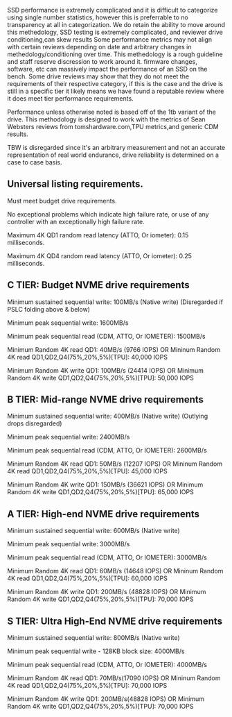 SSD performance is extremely complicated and it is difficult to categorize using single number statistics, however this is preferrable to no transparency at all in categorization. We do retain the ability to move around this methedology, SSD testing is extremely complicated, and reviewer drive conditioning,can skew results
Some performance metrics may not align with certain reviews depending on date and arbitrary changes in methedology/conditioning over time. This methedology is a rough guideline and staff reserve discression to work around it.
firmware changes, software, etc can massively impact the performance of an SSD on the bench. 
Some drive reviews may show that they do not meet the requirements of their respective category, if this is the case and the drive is still in a specific tier it likely means we have found a reputable review where it does meet tier performance requirements.

Performance unless otherwise noted is based off of the 1tb variant of the drive.
This methodology is designed to work with the metrics of Sean Websters reviews from tomshardware.com,TPU metrics,and generic CDM results. 

TBW is disregarded since it's an arbitrary measurement and not an accurate representation of real world endurance, drive reliability is determined on a case to case basis.

## Universal listing requirements.

Must meet budget drive requirements.

No exceptional problems which indicate high failure rate, or use of any controller with an exceptionally high failure rate.

Maximum 4K QD1 random read latency (ATTO, Or iometer): 0.15 milliseconds. 

Maximum 4K QD4 random read latency (ATTO, Or iometer): 0.25 milliseconds.

## C TIER: Budget NVME drive requirements 

Minimum sustained sequential write: 100MB/s (Native write) (Disregarded if PSLC folding above & below)

Minimum peak sequential write: 1600MB/s

Minimum peak sequential read (CDM, ATTO, Or IOMETER): 1500MB/s 

Minimum Random 4K read QD1: 40MB/s (9766 IOPS) OR Mininum Random 4K read QD1,QD2,Q4(75%,20%,5%)[TPU]: 40,000 IOPS

Minimum Random 4K write QD1: 100MB/s (24414 IOPS) OR Minimum Random 4K write QD1,QD2,Q4(75%,20%,5%)[TPU]: 50,000 IOPS


## B TIER: Mid-range NVME drive requirements

Minimum sustained sequential write: 400MB/s (Native write) (Outlying drops disregarded) 

Minimum peak sequential write: 2400MB/s

Minimum peak sequential read (CDM, ATTO, Or IOMETER): 2600MB/s

Minimum Random 4K read QD1: 50MB/s (12207 IOPS) OR Mininum Random 4K read QD1,QD2,Q4(75%,20%,5%)[TPU]: 45,000 IOPS

Minimum Random 4K write QD1: 150MB/s (36621 IOPS) OR Minimum Random 4K write QD1,QD2,Q4(75%,20%,5%)[TPU]: 65,000 IOPS

## A TIER: High-end NVME drive requirements

Minimum sustained sequential write: 600MB/s (Native write)

Minimum peak sequential write: 3000MB/s

Minimum peak sequential read (CDM, ATTO, Or IOMETER): 3000MB/s

Minimum Random 4K read QD1: 60MB/s (14648 IOPS) OR Mininum Random 4K read QD1,QD2,Q4(75%,20%,5%)[TPU]: 60,000 IOPS

Minimum Random 4K write QD1: 200MB/s (48828 IOPS) OR Minimum Random 4K write QD1,QD2,Q4(75%,20%,5%)[TPU]: 70,000 IOPS



## S TIER: Ultra High-End NVME drive requirements

Minimum sustained sequential write: 800MB/s (Native write)

Minimum peak sequential write - 128KB block size: 4000MB/s

Minimum peak sequential read (CDM, ATTO, Or IOMETER): 4000MB/s

Minimum Random 4K read QD1: 70MB/s(17090 IOPS) OR Mininum Random 4K read QD1,QD2,Q4(75%,20%,5%)[TPU]: 70,000 IOPS

Minimum Random 4K write QD1: 200MB/s(48828 IOPS) OR Minimum Random 4K write QD1,QD2,Q4(75%,20%,5%)[TPU]: 70,000 IOPS

 




